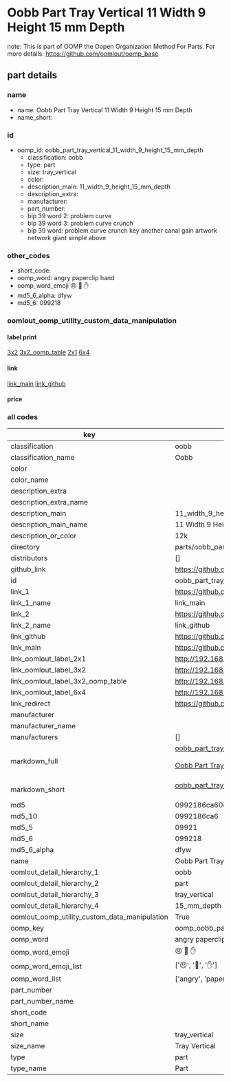 # Oobb Part Tray Vertical 11 Width 9 Height 15 mm Depth  

note: This is part of OOMP the Oopen Organization Method For Parts. For more details: https://github.com/oomlout/oomp_base

##  part details
  







### name
* name: Oobb Part Tray Vertical 11 Width 9 Height 15 mm Depth
* name_short: 
### id
* oomp_id: oobb_part_tray_vertical_11_width_9_height_15_mm_depth
  * classification: oobb
  * type: part
  * size: tray_vertical
  * color: 
  * description_main: 11_width_9_height_15_mm_depth
  * description_extra: 
  * manufacturer: 
  * part_number: 
  * bip 39 word 2: problem curve
  * bip 39 word 3: problem curve crunch
  * bip 39 word: problem curve crunch key another canal gain artwork network giant simple above

### other_codes
* short_code: 
* oomp_word: angry paperclip hand
* oomp_word_emoji :angry: :paperclip: :hand:
* md5_6_alpha: dfyw
* md5_6: 099218






### oomlout_oomp_utility_custom_data_manipulation
#### label print
[3x2](http://192.168.1.245:1112/?label=oomp%20dfyw)
[3x2_oomp_table](http://192.168.1.108:1112/?label=oomp%20dfyw)
[2x1](http://192.168.1.242:1112/?label=oomp%20dfyw)
[6x4](http://192.168.1.55:1112/?label=oomp%20dfyw)    

#### link

[link_main](https://github.com/oomlout/oomlout_oomp_version_1_messy/tree/main/parts/oobb_part_tray_vertical_11_width_9_height_15_mm_depth) [link_github](https://github.com/oomlout/oomlout_oomp_version_1_messy/tree/main/parts/oobb_part_tray_vertical_11_width_9_height_15_mm_depth)                             

#### price







### all codes 
| key | value |  
| --- | --- |  
| classification | oobb |  
| classification_name | Oobb |  
| color |  |  
| color_name |  |  
| description_extra |  |  
| description_extra_name |  |  
| description_main | 11_width_9_height_15_mm_depth |  
| description_main_name | 11 Width 9 Height 15 mm Depth |  
| description_or_color | 12k |  
| directory | parts/oobb_part_tray_vertical_11_width_9_height_15_mm_depth |  
| distributors | [] |  
| github_link | https://github.com/oomlout/oomlout_oomp_part_src/tree/main/parts/oobb_part_tray_vertical_11_width_9_height_15_mm_depth |  
| id | oobb_part_tray_vertical_11_width_9_height_15_mm_depth |  
| link_1 | https://github.com/oomlout/oomlout_oomp_version_1_messy/tree/main/parts/oobb_part_tray_vertical_11_width_9_height_15_mm_depth |  
| link_1_name | link_main |  
| link_2 | https://github.com/oomlout/oomlout_oomp_version_1_messy/tree/main/parts/oobb_part_tray_vertical_11_width_9_height_15_mm_depth |  
| link_2_name | link_github |  
| link_github | https://github.com/oomlout/oomlout_oomp_version_1_messy/tree/main/parts/oobb_part_tray_vertical_11_width_9_height_15_mm_depth |  
| link_main | https://github.com/oomlout/oomlout_oomp_version_1_messy/tree/main/parts/oobb_part_tray_vertical_11_width_9_height_15_mm_depth |  
| link_oomlout_label_2x1 | http://192.168.1.242:1112/?label=oomp%20dfyw |  
| link_oomlout_label_3x2 | http://192.168.1.245:1112/?label=oomp%20dfyw |  
| link_oomlout_label_3x2_oomp_table | http://192.168.1.108:1112/?label=oomp%20dfyw |  
| link_oomlout_label_6x4 | http://192.168.1.55:1112/?label=oomp%20dfyw |  
| link_redirect | https://github.com/oomlout/oomlout_oomp_version_1_messy/tree/main/parts/oobb_part_tray_vertical_11_width_9_height_15_mm_depth |  
| manufacturer |  |  
| manufacturer_name |  |  
| manufacturers | [] |  
| markdown_full | [oobb_part_tray_vertical_11_width_9_height_15_mm_depth](none)<br>[](none)<br>[Oobb Part Tray Vertical 11 Width 9 Height 15 Mm Depth](none)<br><br> |  
| markdown_short | [oobb_part_tray_vertical_11_width_9_height_15_mm_depth](none)<br><br> |  
| md5 | 0992186ca60d2bd88404c7a069cd955b |  
| md5_10 | 0992186ca6 |  
| md5_5 | 09921 |  
| md5_6 | 099218 |  
| md5_6_alpha | dfyw |  
| name | Oobb Part Tray Vertical 11 Width 9 Height 15 mm Depth |  
| oomlout_detail_hierarchy_1 | oobb |  
| oomlout_detail_hierarchy_2 | part |  
| oomlout_detail_hierarchy_3 | tray_vertical |  
| oomlout_detail_hierarchy_4 | 15_mm_depth |  
| oomlout_oomp_utility_custom_data_manipulation | True |  
| oomp_key | oomp_oobb_part_tray_vertical_11_width_9_height_15_mm_depth |  
| oomp_word | angry paperclip hand |  
| oomp_word_emoji | :angry: :paperclip: :hand: |  
| oomp_word_emoji_list | [':angry:', ':paperclip:', ':hand:'] |  
| oomp_word_list | ['angry', 'paperclip', 'hand'] |  
| part_number |  |  
| part_number_name |  |  
| short_code |  |  
| short_name |  |  
| size | tray_vertical |  
| size_name | Tray Vertical |  
| type | part |  
| type_name | Part |  
